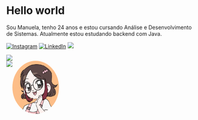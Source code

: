 <!--título-->
<div align="left">

# Hello world

</div>
<!--apresentação-->

Sou Manuela, tenho 24 anos e estou cursando Análise e Desenvolvimento de Sistemas. Atualmente estou estudando backend com Java.

<!-- links -->
<div align="left">

[![Instagram](https://img.shields.io/badge/Instagram-E4405F?style=for-the-badge&logo=instagram&logoColor=white)](https://www.instagram.com/manuboorba/)
[![LinkedIn](https://img.shields.io/badge/LinkedIn-0077B5?style=for-the-badge&logo=linkedin&logoColor=white)](https://www.linkedin.com/in/manuboorba/)
<a href="mailto:manuelaborbadev@gmail.com"><img src="https://img.shields.io/badge/-Gmail-%23333?style=for-the-badge&logo=gmail&logoColor=white" target="_blank"></a>

</div>

<!--GitHub Status-->
<div align="left">
  <div style="display: flex; align-items: flex-start;">
    <img src="https://github-readme-stats.vercel.app/api?username=manuboorba&theme=gotham&show_icons=true&card_width=445"/>
  </div>
</div>

<!--GitHub Status-->
<div align="left">
  <div style="display: flex; align-items: flex-start;">
    <img src="https://github-readme-stats.vercel.app/api/top-langs/?username=manuboorba&theme=gotham&layout=compact"/> <img  style="height: 140px; width: 123.25px; border-radius: 50%;" src="https://github.com/manuboorba/manuboorba/blob/main/gif%202.gif?raw=true">
  </div>
</div>
